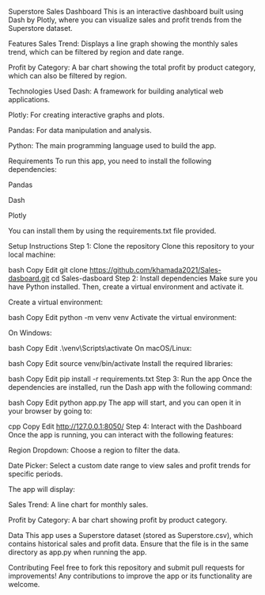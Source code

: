 Superstore Sales Dashboard
This is an interactive dashboard built using Dash by Plotly, where you can visualize sales and profit trends from the Superstore dataset.

Features
Sales Trend: Displays a line graph showing the monthly sales trend, which can be filtered by region and date range.

Profit by Category: A bar chart showing the total profit by product category, which can also be filtered by region.

Technologies Used
Dash: A framework for building analytical web applications.

Plotly: For creating interactive graphs and plots.

Pandas: For data manipulation and analysis.

Python: The main programming language used to build the app.

Requirements
To run this app, you need to install the following dependencies:

Pandas

Dash

Plotly

You can install them by using the requirements.txt file provided.

Setup Instructions
Step 1: Clone the repository
Clone this repository to your local machine:

bash
Copy
Edit
git clone https://github.com/khamada2021/Sales-dasboard.git
cd Sales-dasboard
Step 2: Install dependencies
Make sure you have Python installed. Then, create a virtual environment and activate it.

Create a virtual environment:

bash
Copy
Edit
python -m venv venv
Activate the virtual environment:

On Windows:

bash
Copy
Edit
.\venv\Scripts\activate
On macOS/Linux:

bash
Copy
Edit
source venv/bin/activate
Install the required libraries:

bash
Copy
Edit
pip install -r requirements.txt
Step 3: Run the app
Once the dependencies are installed, run the Dash app with the following command:

bash
Copy
Edit
python app.py
The app will start, and you can open it in your browser by going to:

cpp
Copy
Edit
http://127.0.0.1:8050/
Step 4: Interact with the Dashboard
Once the app is running, you can interact with the following features:

Region Dropdown: Choose a region to filter the data.

Date Picker: Select a custom date range to view sales and profit trends for specific periods.

The app will display:

Sales Trend: A line chart for monthly sales.

Profit by Category: A bar chart showing profit by product category.

Data
This app uses a Superstore dataset (stored as Superstore.csv), which contains historical sales and profit data. Ensure that the file is in the same directory as app.py when running the app.

Contributing
Feel free to fork this repository and submit pull requests for improvements! Any contributions to improve the app or its functionality are welcome.